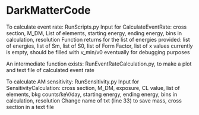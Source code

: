 # DarkMatterCode

To calculate event rate:
   RunScripts.py
   Input for CalculateEventRate:
   	 cross section, M_DM, List of elements, starting energy, ending energy, bins in calculation, resolution
   Function returns for the list of energies provided:
   	 list of energies, list of Sm, list of S0, list of Form Factor, list of x values
	 currently <list of x values> is empty, should be filled with v_min/v0 eventually for debugging purposes


   An intermediate function exists: RunEventRateCalculation.py, to make a plot and text file of calculated event rate


To calculate AM sensitivity:
   RunSensitivity.py
   Input for SensitivityCalculation:
   	 cross section, M_DM, exposure, CL value, list of elements, bkg counts/keV/day, starting energy, ending energy, bins in calculation, resolution
   Change name of txt (line 33) to save mass, cross section in a text file

